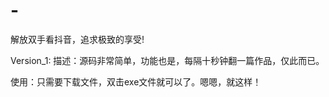 # -
解放双手看抖音，追求极致的享受!






Version_1:
描述：源码非常简单，功能也是，每隔十秒钟翻一篇作品，仅此而已。




使用：只需要下载文件，双击exe文件就可以了。嗯嗯，就这样！
